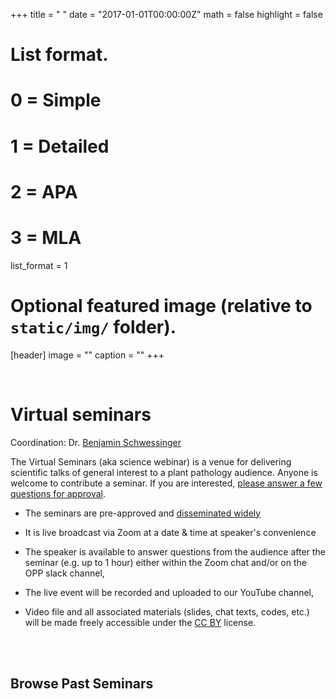 +++
title = " "
date = "2017-01-01T00:00:00Z"
math = false
highlight = false

# List format.
#   0 = Simple
#   1 = Detailed
#   2 = APA
#   3 = MLA
list_format = 1

# Optional featured image (relative to `static/img/` folder).
[header]
image = ""
caption = ""
+++

<br>
<h1> Virtual seminars</h1>


Coordination: Dr. [Benjamin Schwessinger](https://twitter.com/schwessinger)  
 
The Virtual Seminars (aka science webinar) is a venue for delivering scientific talks of general interest to a plant pathology audience. Anyone is welcome to contribute a seminar. If you are interested, [please answer a few questions for approval](https://docs.google.com/forms/d/e/1FAIpQLSdCBzRJRzSVnx4J-sIaeAfpQvbSGHCjyINnIT-tqOKLk3wPQA/viewform?usp=send_form).  

- The seminars are pre-approved and [disseminated widely](https://twitter.com/OpenPlantPath)

- It is live broadcast via Zoom at a date & time at speaker's convenience 

- The speaker is available to answer questions from the audience after the seminar (e.g. up to 1 hour) either within the Zoom chat and/or on the OPP slack channel,

- The live event will be recorded and uploaded to our YouTube channel,

- Video file and all associated materials (slides, chat texts, codes, etc.) will be made freely accessible under the [CC BY](https://creativecommons.org/licenses/) license.
<br>


<br>
<h2>Browse Past Seminars</h2>


